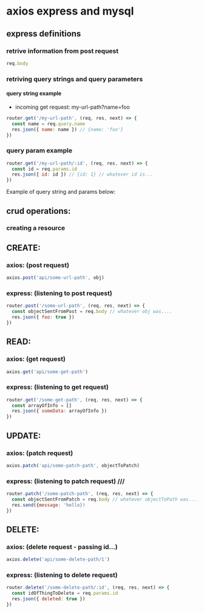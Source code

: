 # axios express and mysql

## express definitions

### retrive information from post request

```js
req.body
```

### retriving query strings and query parameters

#### query string example

- incoming get request: my-url-path?name=foo

```js
router.get('/my-url-path', (req, res, next) => {
  const name = req.query.name
  res.json({ name: name }) // {name: 'foo'}
})
```

### query param example

```js
router.get('/my-url-path/:id', (req, res, next) => {
  const id = req.params.id
  res.json({ id: id }) // {id: 1} // whatever id is...
})
```

Example of query string and params below:

## crud operations:

### creating a resource

## CREATE:

### axios: (post request)

```js
axios.post('api/some-url-path', obj)
```

### express: (listening to post request)

```js
router.post('/some-url-path', (req, res, next) => {
  const objectSentFromPost = req.body // whatever obj was....
  res.json({ foo: true })
})
```

## READ:

### axios: (get request)

```js
axios.get('api/some-get-path')
```

### express: (listening to get request)

```js
router.get('/some-get-path', (req, res, next) => {
  const arrayOfInfo = []
  res.json({ someData: arrayOfInfo })
})
```

## UPDATE:

### axios: (patch request)

```js
axios.patch('api/some-patch-path', objectToPatch)
```

### express: (listening to patch request) ///

```js
router.patch('/some-patch-path', (req, res, next) => {
  const objectSentFromPatch = req.body // whatever objectToPath was....
  res.send({message: 'hello})
})
```

## DELETE:

### axios: (delete request - passing id...)

```js
axios.delete('api/some-delete-path/1')
```

### express: (listening to delete request)

```js
router.delete('/some-delete-path/:id', (req, res, next) => {
  const idOfThingToDelete = req.params.id
  res.json({ deleted: true })
})
```
